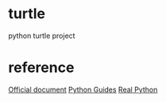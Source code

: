 # turtle
python turtle project

# reference 
[Official document](https://docs.python.org/3/library/turtle.html, "Official Document")
[Python Guides](https://pythonguides.com/category/python-tutorials/python-turtle/, "Python Guide")
[Real Python](https://realpython.com/beginners-guide-python-turtle/, "Real Python")
